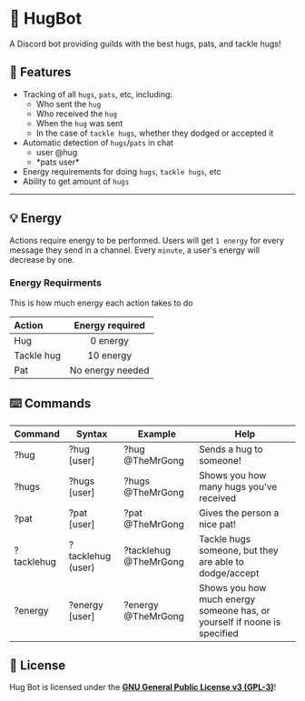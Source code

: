 # :hugs: HugBot
A Discord bot providing guilds with the best hugs, pats, and tackle hugs!

## :rocket: Features

- Tracking of all ``hugs``, ``pats``, etc, including:
  - Who sent the ``hug``
  - Who received the ``hug``
  - When the ``hug`` was sent
  - In the case of ``tackle hugs``, whether they dodged or accepted it
- Automatic detection of ``hugs``/``pats`` in chat
  - user @hug
  - \*pats user\*
- Energy requirements for doing ``hugs``, ``tackle hugs``, etc
- Ability to get amount of ``hugs``
---

## :bulb: Energy

Actions require energy to be performed. Users will get ``1 energy`` for every message they send in a channel. Every ``minute``, a user's energy will decrease by one.

### Energy Requirments

This is how much energy each action takes to do

| Action     | Energy required  |
| :--------- | :--------------: |
| Hug        | 0 energy         |
| Tackle hug | 10 energy        |
| Pat        | No energy needed |

## :keyboard: Commands

| Command | Syntax | Example | Help |
| --- | --- | --- | --- |
| ?hug | ?hug \[user] | ?hug @TheMrGong | Sends a hug to someone!
| ?hugs | ?hugs \[user] | ?hugs @TheMrGong | Shows you how many hugs you've received
| ?pat | ?pat \[user] | ?pat @TheMrGong | Gives the person a nice pat!
| ?tacklehug | ?tacklehug (user) | ?tacklehug @TheMrGong | Tackle hugs someone, but they are able to dodge/accept
| ?energy | ?energy \[user] | ?energy @TheMrGong | Shows you how much energy someone has, or yourself if noone is specified

## :orange_book: License

Hug Bot is licensed under the [**GNU General Public License v3 (GPL-3)**](https://www.gnu.org/copyleft/gpl.html)!